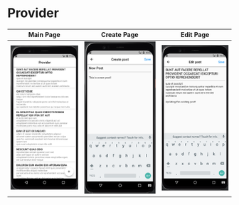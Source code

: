 # Provider

| Main Page | Create Page | Edit Page |
|----------------|:----------------:|:----------------:|
| ![Main Page](assets/readme/main_page.png) | ![Create Page](assets/readme/add_page.png) | ![Edit Page](assets/readme/update_page.png) |